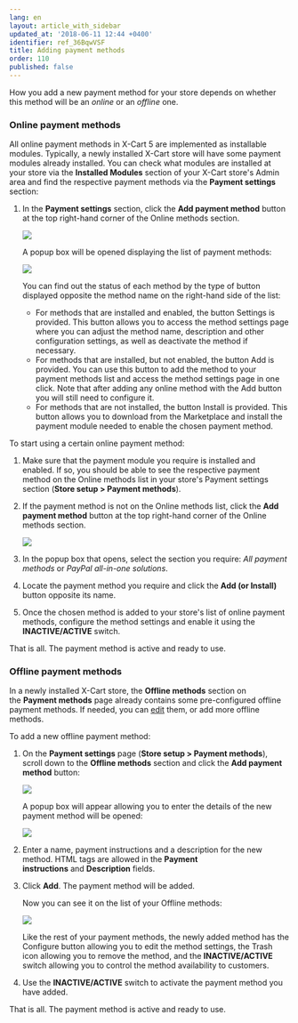 ```yaml
---
lang: en
layout: article_with_sidebar
updated_at: '2018-06-11 12:44 +0400'
identifier: ref_36BqwVSF
title: Adding payment methods
order: 110
published: false
---
```

How you add a new payment method for your store depends on whether this method will be an _online_ or an _offline_ one.

### Online payment methods

All online payment methods in X-Cart 5 are implemented as installable modules. Typically, a newly installed X-Cart store will have some payment modules already installed. You can check what modules are installed at your store via the **Installed Modules** section of your X-Cart store's Admin area and find the respective payment methods via the **Payment settings** section:

1.  In the **Payment settings** section, click the **Add payment method** button at the top right-hand corner of the Online methods section. 

    ![]({{site.baseurl}}/attachments/6389794/xc5_paymentmethods_add_online_method.png)

    A popup box will be opened displaying the list of payment methods:

    ![]({{site.baseurl}}/attachments/6389794/xc5_paymentmethods_add_online_method1.png)

    You can find out the status of each method by the type of button displayed opposite the method name on the right-hand side of the list:

    *   For methods that are installed and enabled, the button Settings is provided. This button allows you to access the method settings page where you can adjust the method name, description and other configuration settings, as well as deactivate the method if necessary.
    *   For methods that are installed, but not enabled, the button Add is provided. You can use this button to add the method to your payment methods list and access the method settings page in one click. Note that after adding any online method with the Add button you will still need to configure it.
    *   For methods that are not installed, the button Install is provided. This button allows you to download from the Marketplace and install the payment module needed to enable the chosen payment method.

To start using a certain online payment method:

1.  Make sure that the payment module you require is installed and enabled. If so, you should be able to see the respective payment method on the Online methods list in your store's Payment settings section (**Store setup > Payment methods**).
2.  If the payment method is not on the Online methods list, click the **Add payment method** button at the top right-hand corner of the Online methods section. 
    
    ![]({{site.baseurl}}/attachments/6389794/xc5_paymentmethods_add_online_method_click.png)
3.  In the popup box that opens, select the section you require: _All payment methods_ or _PayPal all-in-one solutions_.
4.  Locate the payment method you require and click the **Add (or Install)** button opposite its name.
5.  Once the chosen method is added to your store's list of online payment methods, configure the method settings and enable it using the **INACTIVE/ACTIVE** switch.

That is all. The payment method is active and ready to use.

### Offline payment methods

In a newly installed X-Cart store, the **Offline methods** section on the **Payment methods** page already contains some pre-configured offline payment methods. If needed, you can [edit](#editing-existing-payment-methods) them, or add more offline methods.

To add a new offline payment method:

1.  On the **Payment settings** page (**Store setup > Payment methods**), scroll down to the **Offline methods** section and click the **Add payment method** button:

    ![]({{site.baseurl}}/attachments/6389794/xc5_paymentmethods_add_offline_method.png)

    A popup box will appear allowing you to enter the details of the new payment method will be opened:

    ![]({{site.baseurl}}/attachments/6389794/7602387.png)

2.  Enter a name, payment instructions and a description for the new method. HTML tags are allowed in the **Payment instructions** and **Description** fields.

3.  Click **Add**. The payment method will be added.

    Now you can see it on the list of your Offline methods:

    ![]({{site.baseurl}}/attachments/6389794/xc5_paymentmethods_add_offline_method3.png)

    Like the rest of your payment methods, the newly added method has the Configure button allowing you to edit the method settings, the Trash icon allowing you to remove the method, and the **INACTIVE/ACTIVE** switch allowing you to control the method availability to customers.

4.  Use the **INACTIVE/ACTIVE** switch to activate the payment method you have added.

That is all. The payment method is active and ready to use.